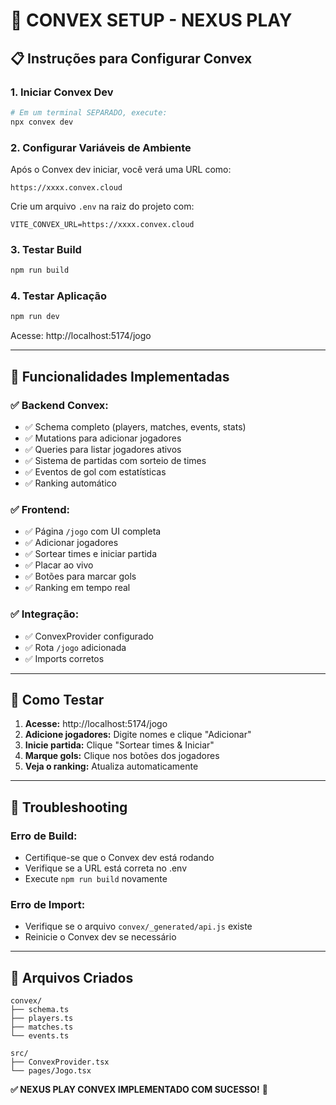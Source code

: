# 🚀 CONVEX SETUP - NEXUS PLAY

## **📋 Instruções para Configurar Convex**

### **1. Iniciar Convex Dev**
```bash
# Em um terminal SEPARADO, execute:
npx convex dev
```

### **2. Configurar Variáveis de Ambiente**
Após o Convex dev iniciar, você verá uma URL como:
```
https://xxxx.convex.cloud
```

Crie um arquivo `.env` na raiz do projeto com:
```env
VITE_CONVEX_URL=https://xxxx.convex.cloud
```

### **3. Testar Build**
```bash
npm run build
```

### **4. Testar Aplicação**
```bash
npm run dev
```

Acesse: http://localhost:5174/jogo

---

## **🎯 Funcionalidades Implementadas**

### **✅ Backend Convex:**
- ✅ Schema completo (players, matches, events, stats)
- ✅ Mutations para adicionar jogadores
- ✅ Queries para listar jogadores ativos
- ✅ Sistema de partidas com sorteio de times
- ✅ Eventos de gol com estatísticas
- ✅ Ranking automático

### **✅ Frontend:**
- ✅ Página `/jogo` com UI completa
- ✅ Adicionar jogadores
- ✅ Sortear times e iniciar partida
- ✅ Placar ao vivo
- ✅ Botões para marcar gols
- ✅ Ranking em tempo real

### **✅ Integração:**
- ✅ ConvexProvider configurado
- ✅ Rota `/jogo` adicionada
- ✅ Imports corretos

---

## **🧪 Como Testar**

1. **Acesse:** http://localhost:5174/jogo
2. **Adicione jogadores:** Digite nomes e clique "Adicionar"
3. **Inicie partida:** Clique "Sortear times & Iniciar"
4. **Marque gols:** Clique nos botões dos jogadores
5. **Veja o ranking:** Atualiza automaticamente

---

## **🔧 Troubleshooting**

### **Erro de Build:**
- Certifique-se que o Convex dev está rodando
- Verifique se a URL está correta no .env
- Execute `npm run build` novamente

### **Erro de Import:**
- Verifique se o arquivo `convex/_generated/api.js` existe
- Reinicie o Convex dev se necessário

---

## **📁 Arquivos Criados**

```
convex/
├── schema.ts
├── players.ts
├── matches.ts
└── events.ts

src/
├── ConvexProvider.tsx
└── pages/Jogo.tsx
```

**✅ NEXUS PLAY CONVEX IMPLEMENTADO COM SUCESSO!** 🚀
